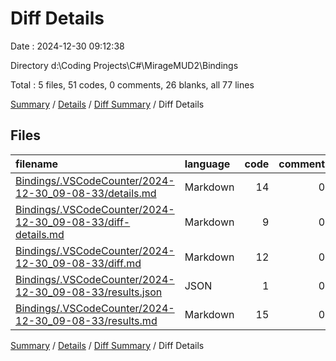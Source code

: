 # Diff Details

Date : 2024-12-30 09:12:38

Directory d:\\Coding Projects\\C#\\MirageMUD2\\Bindings

Total : 5 files,  51 codes, 0 comments, 26 blanks, all 77 lines

[Summary](results.md) / [Details](details.md) / [Diff Summary](diff.md) / Diff Details

## Files
| filename | language | code | comment | blank | total |
| :--- | :--- | ---: | ---: | ---: | ---: |
| [Bindings/.VSCodeCounter/2024-12-30_09-08-33/details.md](/Bindings/.VSCodeCounter/2024-12-30_09-08-33/details.md) | Markdown | 14 | 0 | 6 | 20 |
| [Bindings/.VSCodeCounter/2024-12-30_09-08-33/diff-details.md](/Bindings/.VSCodeCounter/2024-12-30_09-08-33/diff-details.md) | Markdown | 9 | 0 | 6 | 15 |
| [Bindings/.VSCodeCounter/2024-12-30_09-08-33/diff.md](/Bindings/.VSCodeCounter/2024-12-30_09-08-33/diff.md) | Markdown | 12 | 0 | 7 | 19 |
| [Bindings/.VSCodeCounter/2024-12-30_09-08-33/results.json](/Bindings/.VSCodeCounter/2024-12-30_09-08-33/results.json) | JSON | 1 | 0 | 0 | 1 |
| [Bindings/.VSCodeCounter/2024-12-30_09-08-33/results.md](/Bindings/.VSCodeCounter/2024-12-30_09-08-33/results.md) | Markdown | 15 | 0 | 7 | 22 |

[Summary](results.md) / [Details](details.md) / [Diff Summary](diff.md) / Diff Details